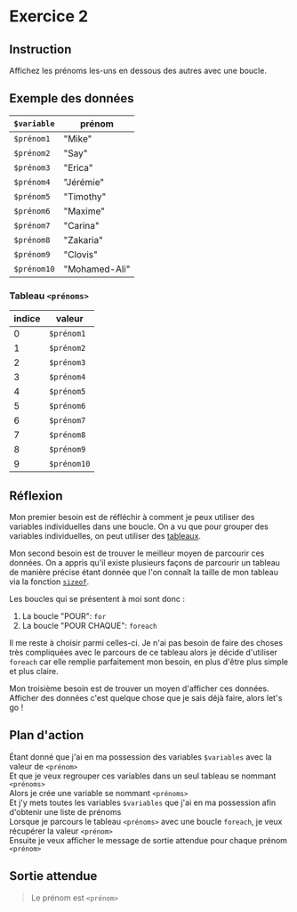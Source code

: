 # Exercice 2

## Instruction

Affichez les prénoms les-uns en dessous des autres avec une boucle.

## Exemple des données

| `$variable` | prénom        |
| ----------- | ------------- |
| `$prénom1`  | "Mike"        |
| `$prénom2`  | "Say"         |
| `$prénom3`  | "Erica"       |
| `$prénom4`  | "Jérémie"     |
| `$prénom5`  | "Timothy"     |
| `$prénom6`  | "Maxime"      |
| `$prénom7`  | "Carina"     |
| `$prénom8`  | "Zakaria"      |
| `$prénom9`  | "Clovis"      |
| `$prénom10` | "Mohamed-Ali" |

### Tableau `<prénoms>`

| indice | valeur      |
| ------ | ----------- |
| 0      | `$prénom1`  |
| 1      | `$prénom2`  |
| 2      | `$prénom3`  |
| 3      | `$prénom4`  |
| 4      | `$prénom5`  |
| 5      | `$prénom6`  |
| 6      | `$prénom7`  |
| 7      | `$prénom8`  |
| 8      | `$prénom9`  |
| 9      | `$prénom10` |

## Réflexion

Mon premier besoin est de réfléchir à comment je peux utiliser des variables
individuelles dans une boucle. On a vu que pour grouper des variables
individuelles, on peut utiliser des [tableaux](https://www.php.net/manual/fr/language.types.array.php).

Mon second besoin est de trouver le meilleur moyen de parcourir ces données. On
a appris qu'il existe plusieurs façons de parcourir un tableau de manière
précise étant donnée que l'on connaît la taille de mon tableau via la fonction
[`sizeof`](https://www.php.net/manual/fr/function.sizeof.php).

Les boucles qui se présentent à moi sont donc :

1. La boucle "POUR": `for`
2. La boucle "POUR CHAQUE": `foreach`

Il me reste à choisir parmi celles-ci. Je n'ai pas besoin de faire des choses
très compliquées avec le parcours de ce tableau alors je décide d'utiliser
`foreach` car elle remplie parfaitement mon besoin, en plus d'être plus simple
et plus claire.

Mon troisième besoin est de trouver un moyen d'afficher ces données. Afficher
des données c'est quelque chose que je sais déjà faire, alors let's go !

## Plan d'action

Étant donné que j'ai en ma possession des variables `$variables` avec la valeur de `<prénom>`  
Et que je veux regrouper ces variables dans un seul tableau se nommant `<prénoms>`  
Alors je crée une variable se nommant `<prénoms>`  
Et j'y mets toutes les variables `$variables` que j'ai en ma possession afin d'obtenir une liste de prénoms  
Lorsque je parcours le tableau `<prénoms>` avec une boucle `foreach`, je veux récupérer la valeur `<prénom>`  
Ensuite je veux afficher le message de sortie attendue pour chaque prénom `<prénom>`

## Sortie attendue

> Le prénom est `<prénom>`
